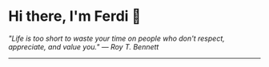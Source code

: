 <h1>Hi there, I'm Ferdi 👋</h1>

<p><em>
  "Life is too short to waste your time on people who don't respect, appreciate, and value you." — Roy T. Bennett
</em></p>

---
